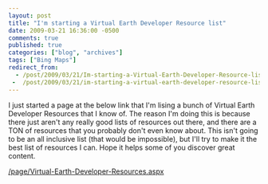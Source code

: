 ```yaml
---
layout: post
title: "I'm starting a Virtual Earth Developer Resource list"
date: 2009-03-21 16:36:00 -0500
comments: true
published: true
categories: ["blog", "archives"]
tags: ["Bing Maps"]
redirect_from: 
  - /post/2009/03/21/Im-starting-a-Virtual-Earth-Developer-Resource-list
 -  /post/2009/03/21/im-starting-a-virtual-earth-developer-resource-list
---
```

<!-- more -->
<p>
I just started a page at the below link that I&#39;m lising a bunch of Virtual Earth Developer Resources that I know of. The reason I&#39;m doing this is because there just aren&#39;t any really good lists of resources out there, and there are a TON of resources that you probably don&#39;t even know about. This isn&#39;t going to be an all inclusive list (that would be impossible), but I&#39;ll try to make it the best list of resources I can. Hope it helps some of you discover great content. 
</p>
<a href="/page/Virtual-Earth-Developer-Resources.aspx">/page/Virtual-Earth-Developer-Resources.aspx</a>
